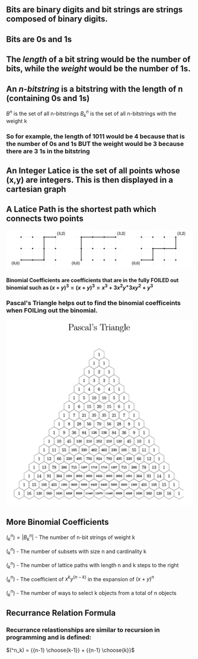 ## Bits are binary digits and bit strings are strings composed of binary digits.
## Bits are 0s and 1s

## The *length* of a bit string would be the number of bits, while the *weight* would be the number of 1s.


## An *n-bitstring* is a bitstring with the length of n (containing 0s and 1s)
$B^n$ is the set of all n-bitstrings
$B^n_k$ is the set of all n-bitstrings with the weight k

### So for example, the length of 1011 would be 4 because that is the number of 0s and 1s BUT the weight would be 3 because there are 3 1s in the bitstring

## An Integer Latice is the set of all points whose (x,y) are integers. This is then displayed in a cartesian graph
## A Latice Path is the shortest path which connects two points
![Alt text](image-1.png)

#### Binomial Coefficients are coefficients that are in the fully FOILED out binomial such as $(x+y)^3 =  (x+y)^3 = x^3+3x^2y^+3xy^2+y^3$
### Pascal's Triangle helps out to find the binomial coefficeints when FOILing out the binomial.
![Alt text](image.png)

## More Binomial Coefficients 
$(^n_k) = |B^n_k|$ - The number of n-bit strings of weight k

$(^n_k)$ - The number of subsets with size n and cardinality k

$(^n_k)$ - The number of lattice paths with length n and k steps to the right

$(^n_k)$ - The coefficient of $x^ky^(n-k)$ in the expansion of $(x+y)^n$

$(^n_k)$ - The number of ways to select k objects from a total of n objects

## Recurrance Relation Formula
### Recurrance relastionships are similar to recursion in programming and is defined:
$(^n_k) = {{n-1} \choose{k-1}} + {{n-1} \choose{k}}$